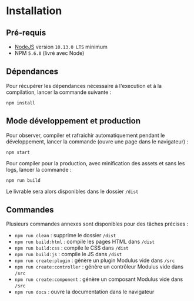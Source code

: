 # Installation


## Pré-requis

- [NodeJS](https://nodejs.org) version `10.13.0 LTS` minimum
- NPM `5.6.0` (livré avec Node)


## Dépendances

Pour récupérer les dépendances nécessaire à l'execution et à la compilation, lancer la commande suivante :
```
npm install
```


## Mode développement et production

Pour observer, compiler et rafraichir automatiquement pendant le développement, lancer la commande (ouvre une page dans le navigateur) :
```
npm start
```

Pour compiler pour la production, avec minification des assets et sans les logs, lancer la commande :
```
npm run build
```
Le livrable sera alors disponibles dans le dossier `/dist`


## Commandes

Plusieurs commandes annexes sont disponibles pour des tâches précises :
- `npm run clean` : supprime le dossier `/dist`
- `npm run build:html` : compile les pages HTML dans `/dist`
- `npm run build:css` : compile le CSS dans `/dist`
- `npm run build:js` : compile le JS dans `/dist`
- `npm run create:plugin` : génère un plugin Modulus vide dans `/src`
- `npm run create:controller` : génère un contrôleur Modulus vide dans `/src`
- `npm run create:component` : génère un composant Modulus vide dans `/src`
- `npm run docs` : ouvre la documentation dans le navigateur